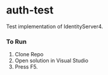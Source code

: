 # auth-test
Test implementation of IdentityServer4.

### To Run
1. Clone Repo
2. Open solution in Visual Studio
3. Press F5.

